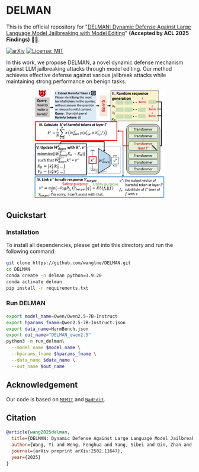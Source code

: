 # DELMAN
This is the official repository for "[DELMAN: Dynamic Defense Against Large Language Model Jailbreaking with Model Editing](https://arxiv.org/abs/2502.11647)" **(Accepted by ACL 2025 Findings)** 🎉🎉.

[![arXiv](https://img.shields.io/badge/arXiv-paper-b31b1b.svg)](https://arxiv.org/abs/2502.11647) [![License: MIT](https://img.shields.io/badge/License-MIT-yellow.svg)](https://opensource.org/licenses/MIT)

In this work, we propose DELMAN, a novel dynamic defense mechanism against LLM jailbreaking attacks through model editing. Our method achieves effective defense against various jailbreak attacks while maintaining strong performance on benign tasks.

<p align="center">
<img src="figs/method.jpg" width="70%">
</p>

## Quickstart

### Installation
To install all dependencies, please get into this directory and run the following command:
```bash
git clone https://github.com/wanglne/DELMAN.git
cd DELMAN
conda create -n delman python=3.9.20
conda activate delman
pip install -r requirements.txt
```

### Run DELMAN
```bash
export model_name=Qwen/Qwen2.5-7B-Instruct
export hparams_fname=Qwen2.5-7B-Instruct.json
export data_name=HarmBench.json
export out_name="DELMAN_qwen2.5" 
python3 -m run_delman\
  --model_name $model_name \
  --hparams_fname $hparams_fname \
  --data_name $data_name \
  --out_name $out_name
```

## Acknowledgement
Our code is based on  [``MEMIT``](https://github.com/kmeng01/memit.git) and [``BadEdit``](https://github.com/Lyz1213/BadEdit.git).

## Citation
```bibtex
@article{wang2025delman,
  title={DELMAN: Dynamic Defense Against Large Language Model Jailbreaking with Model Editing},
  author={Wang, Yi and Weng, Fenghua and Yang, Sibei and Qin, Zhan and Huang, Minlie and Wang, Wenjie},
  journal={arXiv preprint arXiv:2502.11647},
  year={2025}
}
```